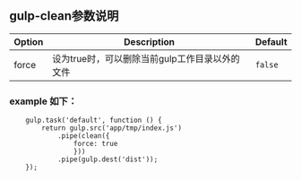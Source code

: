 ## gulp-clean参数说明
| Option                         | Description     | Default |
|--------------------------------|-----------------|---------|
| force | 设为true时，可以删除当前gulp工作目录以外的文件 | `false` |
### example 如下：
```
    gulp.task('default', function () {
        return gulp.src('app/tmp/index.js')
            .pipe(clean({
                force: true
                }))      
            .pipe(gulp.dest('dist'));
    });
```
